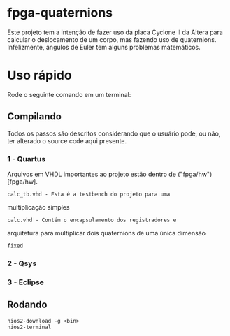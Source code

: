 # fpga-quaternions

Este projeto tem a intenção de fazer uso da placa Cyclone II
da Altera para calcular o deslocamento de um corpo, mas fazendo uso de
quaternions. Infelizmente, ângulos de Euler tem alguns problemas
matemáticos.

# Uso rápido

Rode o seguinte comando em um terminal:

## Compilando

Todos os passos são descritos considerando que o usuário pode, ou não,
ter alterado o source code aqui presente.

### 1 - Quartus

Arquivos em VHDL importantes ao projeto estão dentro de
("fpga/hw")[fpga/hw].

	calc_tb.vhd - Esta é a testbench do projeto para uma
multiplicação simples

	calc.vhd - Contém o encapsulamento dos registradores e
arquitetura para multiplicar dois quaternions de uma única dimensão

	fixed

### 2 - Qsys

### 3 - Eclipse

## Rodando

	nios2-download -g <bin>
	nios2-terminal


